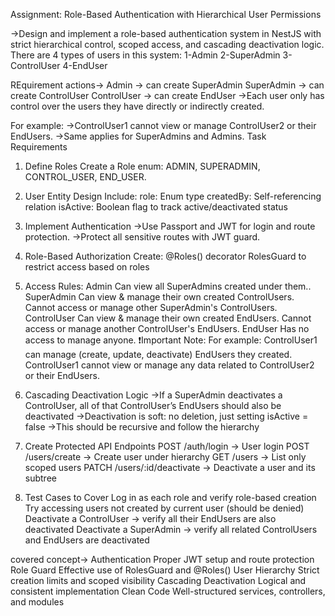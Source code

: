 Assignment: Role-Based Authentication with Hierarchical User Permissions
 
->Design and implement a role-based authentication system in NestJS with strict hierarchical control, scoped access, and cascading deactivation logic.
There are 4 types of users in this system:
1-Admin
2-SuperAdmin
3-ControlUser
4-EndUser

REquirement actions->
Admin → can create SuperAdmin
SuperAdmin → can create ControlUser
ControlUser → can create EndUser
->Each user only has control over the users they have directly or indirectly created.

For example:
->ControlUser1 cannot view or manage ControlUser2 or their EndUsers.
->Same applies for SuperAdmins and Admins.
Task Requirements
1. Define Roles
Create a Role enum: ADMIN, SUPERADMIN, CONTROL_USER, END_USER.
2. User Entity Design
Include:
role: Enum type
createdBy: Self-referencing relation
isActive: Boolean flag to track active/deactivated status
3. Implement Authentication
->Use Passport and JWT for login and route protection.
->Protect all sensitive routes with JWT guard.
4. Role-Based Authorization
Create:
@Roles() decorator
RolesGuard to restrict access based on roles
 6. Access Rules:
Admin
Can view all SuperAdmins created under them..
SuperAdmin
Can view & manage their own created ControlUsers.
Cannot access or manage other SuperAdmin's ControlUsers.
ControlUser
Can view & manage their own created EndUsers.
Cannot access or manage another ControlUser's EndUsers.
EndUser
Has no access to manage anyone.
❗Important Note:
For example:
ControlUser1 can manage (create, update, deactivate) EndUsers they created.
ControlUser1 cannot view or manage any data related to ControlUser2 or their EndUsers.

7. Cascading Deactivation Logic 
->If a SuperAdmin deactivates a ControlUser, all of that ControlUser’s EndUsers should also be deactivated
->Deactivation is soft: no deletion, just setting isActive = false
->This should be recursive and follow the hierarchy
8. Create Protected API Endpoints
POST /auth/login → User login
POST /users/create → Create user under hierarchy
GET /users → List only scoped users
PATCH /users/:id/deactivate → Deactivate a user and its subtree
 9. Test Cases to Cover
Log in as each role and verify role-based creation
Try accessing users not created by current user (should be denied)
Deactivate a ControlUser → verify all their EndUsers are also deactivated
Deactivate a SuperAdmin → verify all related ControlUsers and EndUsers are deactivated

covered concept->
Authentication
Proper JWT setup and route protection
Role Guard
Effective use of RolesGuard and @Roles()
User Hierarchy
Strict creation limits and scoped visibility
Cascading Deactivation
Logical and consistent implementation
 Clean Code
Well-structured services, controllers, and modules



